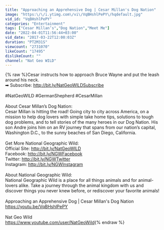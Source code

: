 ```yaml
---
title: "Approaching an Apprehensive Dog | Cesar Millan's Dog Nation"
image: "https:\/\/i.ytimg.com\/vi\/VqBHshlPePY\/hqdefault.jpg"
vid_id: "VqBHshlPePY"
categories: "Entertainment"
tags: ["Cesar Millan’s","Dog Nation","Meet Me"]
date: "2022-04-01T11:56:44+03:00"
vid_date: "2017-03-22T12:00:03Z"
duration: "PT2M31S"
viewcount: "2731070"
likeCount: "17495"
dislikeCount: ""
channel: "Nat Geo WILD"
---
```

{% raw %}Cesar instructs how to approach Bruce Wayne and put the leash around his neck.<br />➡ Subscribe: <a rel="nofollow" target="blank" href="http://bit.ly/NatGeoWILDSubscribe">http://bit.ly/NatGeoWILDSubscribe</a><br /><br />#NatGeoWILD #GermanShepherd #CesarMillan<br /><br />About Cesar Millan’s Dog Nation:<br />Cesar Millan is hitting the road! Going city to city across America, on a mission to help dog lovers with simple take home tips, solutions to tough dog problems, and to tell stories of the many heroes in our Dog Nation. His son Andre joins him on an RV journey that spans from our nation’s capital, Washington D.C., to the sunny beaches of San Diego, California.<br /><br />Get More National Geographic Wild: <br />Official Site: <a rel="nofollow" target="blank" href="http://bit.ly/NatGeoWILD">http://bit.ly/NatGeoWILD</a><br />Facebook: <a rel="nofollow" target="blank" href="http://bit.ly/NGWFacebook">http://bit.ly/NGWFacebook</a><br />Twitter: <a rel="nofollow" target="blank" href="http://bit.ly/NGWTwitter">http://bit.ly/NGWTwitter</a><br />Instagram: <a rel="nofollow" target="blank" href="http://bit.ly/NGWInstagram">http://bit.ly/NGWInstagram</a><br /><br />About National Geographic Wild:<br />National Geographic Wild is a place for all things animals and for animal-lovers alike. Take a journey through the animal kingdom with us and discover things you never knew before, or rediscover your favorite animals!<br /><br />Approaching an Apprehensive Dog | Cesar Millan's Dog Nation<br /><a rel="nofollow" target="blank" href="https://youtu.be/VqBHshlPePY">https://youtu.be/VqBHshlPePY</a><br /><br />Nat Geo Wild <br /><a rel="nofollow" target="blank" href="https://www.youtube.com/user/NatGeoWild">https://www.youtube.com/user/NatGeoWild</a>{% endraw %}
